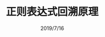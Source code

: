 ---
title: 正则表达式回溯原理
date: 2019/7/16
categories:
  - 编程思想
  - 正则表达式
tags:
  - 回溯原理
copyright: true
---